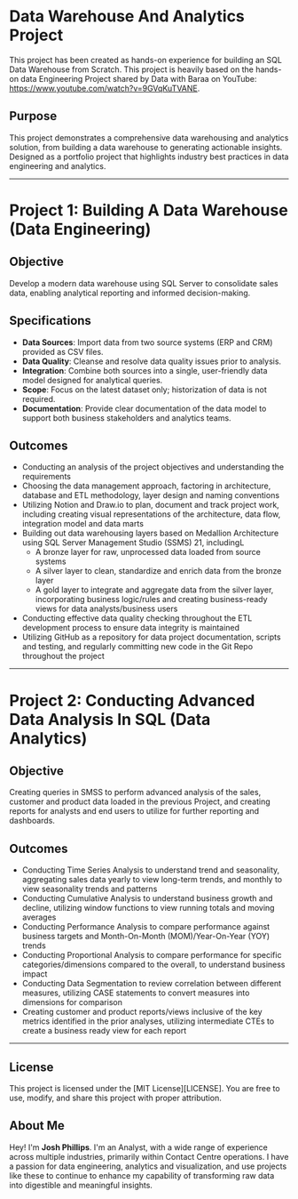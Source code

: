 # Data Warehouse And Analytics Project

This project has been created as hands-on experience for building an SQL Data Warehouse from Scratch. This project is heavily based on the hands-on data Engineering Project shared by Data with Baraa on YouTube: https://www.youtube.com/watch?v=9GVqKuTVANE.

## Purpose

This project demonstrates a comprehensive data warehousing and analytics solution, from building a data warehouse to generating actionable insights. Designed as a portfolio project that highlights industry best practices in data engineering and analytics.

---

# Project 1: Building A Data Warehouse (Data Engineering)

## Objective

Develop a modern data warehouse using SQL Server to consolidate sales data, enabling analytical reporting and informed decision-making.

## Specifications

- **Data Sources**: Import data from two source systems (ERP and CRM) provided as CSV files.
- **Data Quality**: Cleanse and resolve data quality issues prior to analysis.
- **Integration**: Combine both sources into a single, user-friendly data model designed for analytical queries.
- **Scope**: Focus on the latest dataset only; historization of data is not required.
- **Documentation**: Provide clear documentation of the data model to support both business stakeholders and analytics teams.

## Outcomes

- Conducting an analysis of the project objectives and understanding the requirements
- Choosing the data management approach, factoring in architecture, database and ETL methodology, layer design and naming conventions
- Utilizing Notion and Draw.io to plan, document and track project work, including creating visual representations of the architecture, data flow, integration model and data marts
- Building out data warehousing layers based on Medallion Architecture using SQL Server Management Studio (SSMS) 21, includingL
    - A bronze layer for raw, unprocessed data loaded from source systems
    - A silver layer to clean, standardize and enrich data from the bronze layer
    - A gold layer to integrate and aggregate data from the silver layer, incorporating business logic/rules and creating business-ready views for data analysts/business users
- Conducting effective data quality checking throughout the ETL development process to ensure data integrity is maintained
- Utilizing GitHub as a repository for data project documentation, scripts and testing, and regularly committing new code in the Git Repo throughout the project

---

# Project 2: Conducting Advanced Data Analysis In SQL (Data Analytics)

## Objective

Creating queries in SMSS to perform advanced analysis of the sales, customer and product data loaded in the previous Project, and creating reports for analysts and end users to utilize for further reporting and dashboards.

## Outcomes

- Conducting Time Series Analysis to understand trend and seasonality, aggregating sales data yearly to view long-term trends, and monthly to view seasonality trends and patterns    
- Conducting Cumulative Analysis to understand business growth and decline, utilizing window functions to view running totals and moving averages
- Conducting Performance Analysis to compare performance against business targets and Month-On-Month (MOM)/Year-On-Year (YOY) trends
- Conducting Proportional Analysis to compare performance for specific categories/dimensions compared to the overall, to understand business impact
- Conducting Data Segmentation to review correlation between different measures, utilizing CASE statements to convert measures into dimensions for comparison
- Creating customer and product reports/views inclusive of the key metrics identified in the prior analyses, utilizing intermediate CTEs to create a business ready view for each report

---

## License
This project is licensed under the [MIT License][LICENSE]. You are free to use, modify, and share this project with proper attribution.

## About Me
Hey! I'm **Josh Phillips**. I'm an Analyst, with a wide range of experience across multiple industries, primarily within Contact Centre operations. I have a passion for data engineering, analytics and visualization, and use projects like these to continue to enhance my capability of transforming raw data into digestible and meaningful insights.
